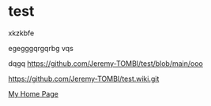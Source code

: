 # test

xkzkbfe

egegggqrgqrbg
vqs

dqgq
https://github.com/Jeremy-TOMBI/test/blob/main/ooo

https://github.com/Jeremy-TOMBI/test.wiki.git

[My Home Page](Home)
